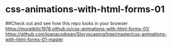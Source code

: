 # css-animations-with-html-forms-01

##Check out and see how this repo looks in your browser https://muratkilic1978.github.io/css-animations-with-html-forms-01/
https://github.com/ioanacodrean/Storyscaping/tree/master/css-animations-with-html-forms-01-master
